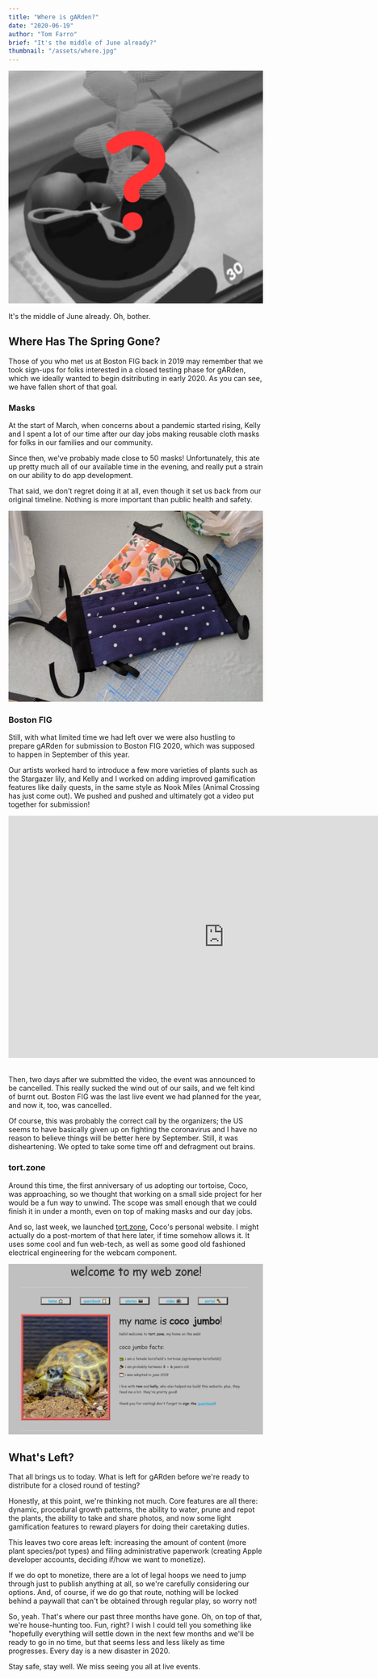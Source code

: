 ```yaml
---
title: "Where is gARden?"
date: "2020-06-19"
author: "Tom Farro"
brief: "It's the middle of June already?"
thumbnail: "/assets/where.jpg"
---
```

![mystery](../assets/where.jpg)
 
It's the middle of June already. Oh, bother. 
 
<!--more-->
## Where Has The Spring Gone?
 
Those of you who met us at Boston FIG back in 2019 may remember that we took sign-ups for folks interested in a closed testing phase for gARden, which we ideally wanted to begin dsitributing in early 2020. As you can see, we have fallen short of that goal.
 
### Masks
 
At the start of March, when concerns about a pandemic started rising, Kelly and I spent a lot of our time after our day jobs making reusable cloth masks for folks in our families and our community. 

Since then, we've probably made close to 50 masks! Unfortunately, this ate up pretty much all of our available time in the evening, and really put a strain on our ability to do app development. 

That said, we don't regret doing it at all, even though it set us back from our original timeline. Nothing is more important than public health and safety. 
 
![masks](../assets/where-june/masks.png)
 
### Boston FIG 
 
Still, with what limited time we had left over we were also hustling to prepare gARden for submission to Boston FIG 2020, which was supposed to happen in September of this year. 

Our artists worked hard to introduce a few more varieties of plants such as the Stargazer lily, and Kelly and I worked on adding improved gamification features like daily quests, in the same style as Nook Miles (Animal Crossing has just come out). We pushed and pushed and ultimately got a video put together for submission!
 
<div class="video-container">
<iframe width="853" height="480" src="https://www.youtube.com/embed/niH6dW8HKI4" frameborder="0" allowfullscreen>
</iframe>
</div>
<br>
 
Then, two days after we submitted the video, the event was announced to be cancelled. This really sucked the wind out of our sails, and we felt kind of burnt out. Boston FIG was the last live event we had planned for the year, and now it, too, was cancelled. 

Of course, this was probably the correct call by the organizers; the US seems to have basically given up on fighting the coronavirus and I have no reason to believe things will be better here by September. Still, it was disheartening. We opted to take some time off and defragment out brains.
 
### tort.zone
 
Around this time, the first anniversary of us adopting our tortoise, Coco, was approaching, so we thought that working on a small side project for her would be a fun way to unwind. The scope was small enough that we could finish it in under a month, even on top of making masks and our day jobs. 

And so, last week, we launched [tort.zone][tort], Coco's personal website. I might actually do a post-mortem of that here later, if time somehow allows it. It uses some cool and fun web-tech, as well as some good old fashioned electrical engineering for the webcam component.
 
![tortzone](../assets/where-june/tortzone.png)
 
## What's Left?
 
That all brings us to today. What is left for gARden before we're ready to distribute for a closed round of testing? 

Honestly, at this point, we're thinking not much. Core features are all there: dynamic, procedural growth patterns, the ability to water, prune and repot the plants, the ability to take and share photos, and now some light gamification features to reward players for doing their caretaking duties. 
 
This leaves two core areas left: increasing the amount of content (more plant species/pot types) and filing administrative paperwork (creating Apple developer accounts, deciding if/how we want to monetize). 

If we do opt to monetize, there are a lot of legal hoops we need to jump through just to publish anything at all, so we're carefully considering our options. And, of course, if we do go that route, nothing will be locked behind a paywall that can't be obtained through regular play, so worry not!
 
So, yeah. That's where our past three months have gone. Oh, on top of that, we're house-hunting too. Fun, right? I wish I could tell you something like "hopefully everything will settle down in the next few months and we'll be ready to go in no time, but that seems less and less likely as time progresses. Every day is a new disaster in 2020.
 
Stay safe, stay well. We miss seeing you all at live events.
 
[garden]: ../games/garden
[tort]: https://www.tort.zone
 
 

